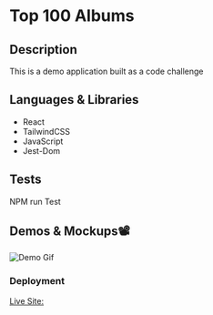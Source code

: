 # Top 100 Albums

## Description

This is a demo application built as a code challenge
## Languages & Libraries
- React
- TailwindCSS
- JavaScript
- Jest-Dom

## Tests

NPM run Test
## Demos & Mockups:film_projector:

![Demo Gif](/public/challenge.gif)

### Deployment
[Live Site:](https://habitstack.herokuapp.com/)